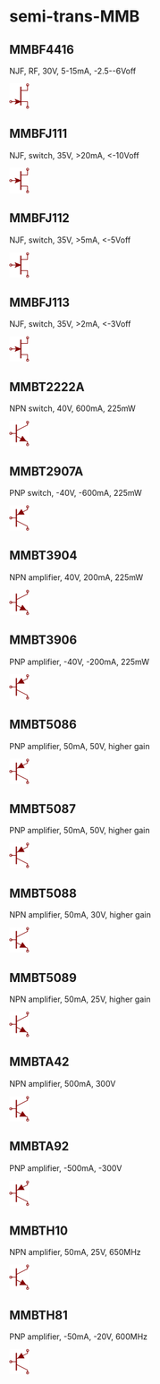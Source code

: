# semi-trans-MMB

## MMBF4416
NJF, RF, 30V, 5-15mA, -2.5--6Voff

![MMBF4416__1__1](images/semi-trans-MMB__MMBF4416__1__1.png?raw=true) 

## MMBFJ111
NJF, switch, 35V, >20mA, <-10Voff

![MMBFJ111__1__1](images/semi-trans-MMB__MMBFJ111__1__1.png?raw=true) 

## MMBFJ112
NJF, switch, 35V, >5mA, <-5Voff

![MMBFJ112__1__1](images/semi-trans-MMB__MMBFJ112__1__1.png?raw=true) 

## MMBFJ113
NJF, switch, 35V, >2mA, <-3Voff

![MMBFJ113__1__1](images/semi-trans-MMB__MMBFJ113__1__1.png?raw=true) 

## MMBT2222A
NPN switch, 40V, 600mA, 225mW

![MMBT2222A__1__1](images/semi-trans-MMB__MMBT2222A__1__1.png?raw=true) 

## MMBT2907A
PNP switch, -40V, -600mA, 225mW

![MMBT2907A__1__1](images/semi-trans-MMB__MMBT2907A__1__1.png?raw=true) 

## MMBT3904
NPN amplifier, 40V, 200mA, 225mW

![MMBT3904__1__1](images/semi-trans-MMB__MMBT3904__1__1.png?raw=true) 

## MMBT3906
PNP amplifier, -40V, -200mA, 225mW

![MMBT3906__1__1](images/semi-trans-MMB__MMBT3906__1__1.png?raw=true) 

## MMBT5086
PNP amplifier, 50mA, 50V, higher gain

![MMBT5086__1__1](images/semi-trans-MMB__MMBT5086__1__1.png?raw=true) 

## MMBT5087
PNP amplifier, 50mA, 50V, higher gain

![MMBT5087__1__1](images/semi-trans-MMB__MMBT5087__1__1.png?raw=true) 

## MMBT5088
NPN amplifier, 50mA, 30V, higher gain

![MMBT5088__1__1](images/semi-trans-MMB__MMBT5088__1__1.png?raw=true) 

## MMBT5089
NPN amplifier, 50mA, 25V, higher gain

![MMBT5089__1__1](images/semi-trans-MMB__MMBT5089__1__1.png?raw=true) 

## MMBTA42
NPN amplifier, 500mA, 300V

![MMBTA42__1__1](images/semi-trans-MMB__MMBTA42__1__1.png?raw=true) 

## MMBTA92
PNP amplifier, -500mA, -300V

![MMBTA92__1__1](images/semi-trans-MMB__MMBTA92__1__1.png?raw=true) 

## MMBTH10
NPN amplifier, 50mA, 25V, 650MHz

![MMBTH10__1__1](images/semi-trans-MMB__MMBTH10__1__1.png?raw=true) 

## MMBTH81
PNP amplifier, -50mA, -20V, 600MHz

![MMBTH81__1__1](images/semi-trans-MMB__MMBTH81__1__1.png?raw=true) 

